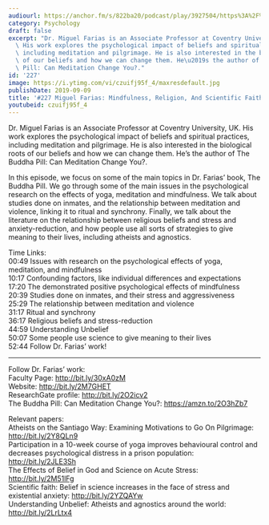 ```yaml
---
audiourl: https://anchor.fm/s/822ba20/podcast/play/3927504/https%3A%2F%2Fd3ctxlq1ktw2nl.cloudfront.net%2Fproduction%2F2019-6-20%2F19166127-44100-2-32e8372004e7.m4a
category: Psychology
draft: false
excerpt: "Dr. Miguel Farias is an Associate Professor at Coventry University, UK.\
  \ His work explores the psychological impact of beliefs and spiritual practices,\
  \ including meditation and pilgrimage. He is also interested in the biological roots\
  \ of our beliefs and how we can change them. He\u2019s the author of The Buddha\
  \ Pill: Can Meditation Change You?."
id: '227'
image: https://i.ytimg.com/vi/czuifj95f_4/maxresdefault.jpg
publishDate: 2019-09-09
title: '#227 Miguel Farias: Mindfulness, Religion, And Scientific Faith'
youtubeid: czuifj95f_4
---
```

<div class="timelinks">

Dr. Miguel Farias is an Associate Professor at Coventry University, UK. His work explores the psychological impact of beliefs and spiritual practices, including meditation and pilgrimage. He is also interested in the biological roots of our beliefs and how we can change them. He’s the author of The Buddha Pill: Can Meditation Change You?.

In this episode, we focus on some of the main topics in Dr. Farias’ book, The Buddha Pill. We go through some of the main issues in the psychological research on the effects of yoga, meditation and mindfulness. We talk about studies done on inmates, and the relationship between meditation and violence, linking it to ritual and synchrony. Finally, we talk about the literature on the relationship between religious beliefs and stress and anxiety-reduction, and how people use all sorts of strategies to give meaning to their lives, including atheists and agnostics.  

Time Links:  
<time>00:49</time> Issues with research on the psychological effects of yoga, meditation, and mindfulness  
<time>10:17</time> Confounding factors, like individual differences and expectations  
<time>17:20</time> The demonstrated positive psychological effects of mindfulness                               
<time>20:39</time> Studies done on inmates, and their stress and aggressiveness  
<time>25:29</time> The relationship between meditation and violence  
<time>31:17</time> Ritual and synchrony  
<time>36:17</time> Religious beliefs and stress-reduction  
<time>44:59</time> Understanding Unbelief  
<time>50:07</time> Some people use science to give meaning to their lives  
<time>52:44</time> Follow Dr. Farias’ work!

---

Follow Dr. Farias’ work:  
Faculty Page: http://bit.ly/30xA0zM  
Website: http://bit.ly/2M7GHET  
ResearchGate profile: http://bit.ly/2O2icv2  
The Buddha Pill: Can Meditation Change You?: https://amzn.to/2O3hZb7

Relevant papers:  
Atheists on the Santiago Way: Examining Motivations to Go On Pilgrimage: http://bit.ly/2Y8QLn9  
Participation in a 10-week course of yoga improves behavioural control and decreases psychological distress in a prison population: http://bit.ly/2JLE3Sh  
The Effects of Belief in God and Science on Acute Stress: http://bit.ly/2M51lFg  
Scientific faith: Belief in science increases in the face of stress and existential anxiety: http://bit.ly/2YZQAYw  
Understanding Unbelief: Atheists and agnostics around the world: http://bit.ly/2LrLtx4
</div>

